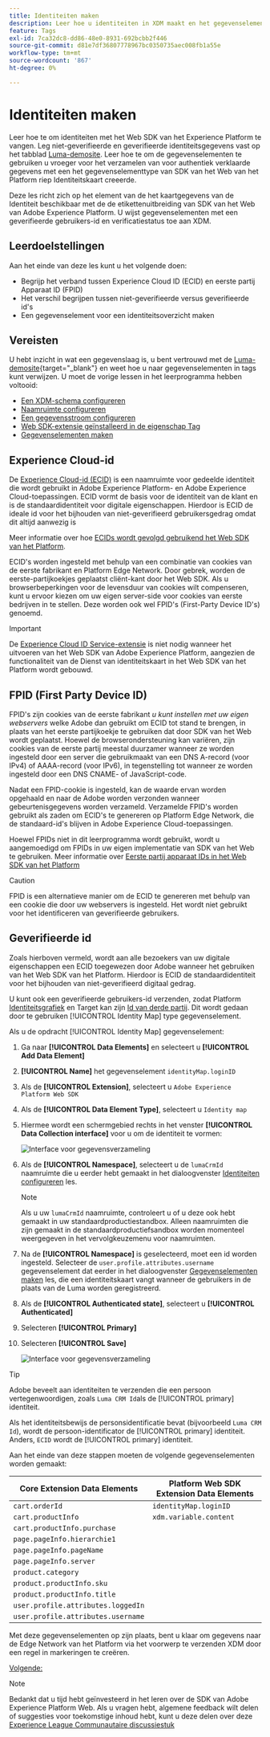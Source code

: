 ```yaml
---
title: Identiteiten maken
description: Leer hoe u identiteiten in XDM maakt en het gegevenselement Identiteitskaart gebruikt om gebruikers-id's vast te leggen. Deze les maakt deel uit van de Zelfstudie Adobe Experience Cloud met Web SDK implementeren.
feature: Tags
exl-id: 7ca32dc8-dd86-48e0-8931-692bcbb2f446
source-git-commit: d81e7df36807778967bc0350735aec008fb1a55e
workflow-type: tm+mt
source-wordcount: '867'
ht-degree: 0%

---
```


# Identiteiten maken

Leer hoe te om identiteiten met het Web SDK van het Experience Platform te vangen. Leg niet-geverifieerde en geverifieerde identiteitsgegevens vast op het tabblad [Luma-demosite](https://luma.enablementadobe.com/content/luma/us/en.html). Leer hoe te om de gegevenselementen te gebruiken u vroeger voor het verzamelen van voor authentiek verklaarde gegevens met een het gegevenselementtype van SDK van het Web van het Platform riep Identiteitskaart creeerde.

Deze les richt zich op het element van de het kaartgegevens van de Identiteit beschikbaar met de de etikettenuitbreiding van SDK van het Web van Adobe Experience Platform. U wijst gegevenselementen met een geverifieerde gebruikers-id en verificatiestatus toe aan XDM.

## Leerdoelstellingen

Aan het einde van deze les kunt u het volgende doen:

* Begrijp het verband tussen Experience Cloud ID (ECID) en eerste partij Apparaat ID (FPID)
* Het verschil begrijpen tussen niet-geverifieerde versus geverifieerde id&#39;s
* Een gegevenselement voor een identiteitsoverzicht maken

## Vereisten

U hebt inzicht in wat een gegevenslaag is, u bent vertrouwd met de [Luma-demosite](https://luma.enablementadobe.com/content/luma/us/en.html){target="_blank"} en weet hoe u naar gegevenselementen in tags kunt verwijzen. U moet de vorige lessen in het leerprogramma hebben voltooid:

* [Een XDM-schema configureren](configure-schemas.md)
* [Naamruimte configureren](configure-identities.md)
* [Een gegevensstroom configureren](configure-datastream.md)
* [Web SDK-extensie geïnstalleerd in de eigenschap Tag](install-web-sdk.md)
* [Gegevenselementen maken](create-data-elements.md)


## Experience Cloud-id

De [Experience Cloud-id (ECID)](https://experienceleague.adobe.com/docs/experience-platform/identity/ecid.html?lang=en) is een naamruimte voor gedeelde identiteit die wordt gebruikt in Adobe Experience Platform- en Adobe Experience Cloud-toepassingen. ECID vormt de basis voor de identiteit van de klant en is de standaardidentiteit voor digitale eigenschappen. Hierdoor is ECID de ideale id voor het bijhouden van niet-geverifieerd gebruikersgedrag omdat dit altijd aanwezig is

<!-- FYI I commented this out because it was breaking the build - Jack
>[!TIP]
>
> When you use the Experience Platform Web SDK to set up Adobe applications on your digital properties, the ECID is generated at the Adobe Edge server level. As such, ECID is not viewable on the client-side network request payload. You can view the ECID by seeing the Preview tab of the network request, or by using the [Adobe Experience Platform Debugger Edge Trace](set-up-analytics.md#experience-cloud-id-validation).
>![View ECID](assets/validate-dev-console-ecid.png)
-->

Meer informatie over hoe [ECIDs wordt gevolgd gebruikend het Web SDK van het Platform](https://experienceleague.adobe.com/docs/experience-platform/edge/identity/overview.html?lang=en).

ECID&#39;s worden ingesteld met behulp van een combinatie van cookies van de eerste fabrikant en Platform Edge Network. Door gebrek, worden de eerste-partijkoekjes geplaatst cliënt-kant door het Web SDK. Als u browserbeperkingen voor de levensduur van cookies wilt compenseren, kunt u ervoor kiezen om uw eigen server-side voor cookies van eerste bedrijven in te stellen. Deze worden ook wel FPID&#39;s (First-Party Device ID&#39;s) genoemd.

>[!IMPORTANT]
>
>De [Experience Cloud ID Service-extensie](https://exchange.adobe.com/experiencecloud.details.100160.adobe-experience-cloud-id-launch-extension.html) is niet nodig wanneer het uitvoeren van het Web SDK van Adobe Experience Platform, aangezien de functionaliteit van de Dienst van identiteitskaart in het Web SDK van het Platform wordt gebouwd.

## FPID (First Party Device ID)

FPID&#39;s zijn cookies van de eerste fabrikant _u kunt instellen met uw eigen webservers_ welke Adobe dan gebruikt om ECID tot stand te brengen, in plaats van het eerste partijkoekje te gebruiken dat door SDK van het Web wordt geplaatst. Hoewel de browserondersteuning kan variëren, zijn cookies van de eerste partij meestal duurzamer wanneer ze worden ingesteld door een server die gebruikmaakt van een DNS A-record (voor IPv4) of AAAA-record (voor IPv6), in tegenstelling tot wanneer ze worden ingesteld door een DNS CNAME- of JavaScript-code.

Nadat een FPID-cookie is ingesteld, kan de waarde ervan worden opgehaald en naar de Adobe worden verzonden wanneer gebeurtenisgegevens worden verzameld. Verzamelde FPID&#39;s worden gebruikt als zaden om ECID&#39;s te genereren op Platform Edge Network, die de standaard-id&#39;s blijven in Adobe Experience Cloud-toepassingen.

Hoewel FPIDs niet in dit leerprogramma wordt gebruikt, wordt u aangemoedigd om FPIDs in uw eigen implementatie van SDK van het Web te gebruiken. Meer informatie over [Eerste partij apparaat IDs in het Web SDK van het Platform](https://experienceleague.adobe.com/docs/experience-platform/edge/identity/first-party-device-ids.html?lang=en)

>[!CAUTION]
>
> FPID is een alternatieve manier om de ECID te genereren met behulp van een cookie die door uw webservers is ingesteld. Het wordt niet gebruikt voor het identificeren van geverifieerde gebruikers.

## Geverifieerde id

Zoals hierboven vermeld, wordt aan alle bezoekers van uw digitale eigenschappen een ECID toegewezen door Adobe wanneer het gebruiken van het Web SDK van het Platform. Hierdoor is ECID de standaardidentiteit voor het bijhouden van niet-geverifieerd digitaal gedrag.

U kunt ook een geverifieerde gebruikers-id verzenden, zodat Platform [Identiteitsgrafiek](https://experienceleague.adobe.com/docs/platform-learn/tutorials/identities/understanding-identity-and-identity-graphs.html?lang=en) en Target kan zijn [Id van derde partij](https://experienceleague.adobe.com/docs/target/using/audiences/visitor-profiles/3rd-party-id.html). Dit wordt gedaan door te gebruiken [!UICONTROL Identity Map] type gegevenselement.

Als u de opdracht [!UICONTROL Identity Map] gegevenselement:

1. Ga naar **[!UICONTROL Data Elements]** en selecteert u **[!UICONTROL Add Data Element]**

1. **[!UICONTROL Name]** het gegevenselement `identityMap.loginID`

1. Als de **[!UICONTROL Extension]**, selecteert u `Adobe Experience Platform Web SDK`

1. Als de **[!UICONTROL Data Element Type]**, selecteert u `Identity map`

1. Hiermee wordt een schermgebied rechts in het venster **[!UICONTROL Data Collection interface]** voor u om de identiteit te vormen:

   ![Interface voor gegevensverzameling](assets/identity-identityMap-setup.png)

1. Als de  **[!UICONTROL Namespace]**, selecteert u de `lumaCrmId` naamruimte die u eerder hebt gemaakt in het dialoogvenster [Identiteiten configureren](configure-identities.md) les.

   >[!NOTE]
   >
   >    Als u uw `lumaCrmId` naamruimte, controleert u of u deze ook hebt gemaakt in uw standaardproductiestandbox. Alleen naamruimten die zijn gemaakt in de standaardproductiefsandbox worden momenteel weergegeven in het vervolgkeuzemenu voor naamruimten.

1. Na de **[!UICONTROL Namespace]** is geselecteerd, moet een id worden ingesteld. Selecteer de `user.profile.attributes.username` gegevenselement dat eerder in het dialoogvenster [Gegevenselementen maken](create-data-elements.md#create-data-elements-to-capture-the-data-layer) les, die een identiteitskaart vangt wanneer de gebruikers in de plaats van de Luma worden geregistreerd.

   <!--  >[!TIP]
    >
    >You can verify the **[!UICONTROL Luma CRM ID]** is collected in a data element on the web property by going to the [Luma Demo site](https://luma.enablementadobe.com/content/luma/us/en.html), logging in, [switching the tag environment](validate-with-debugger.md#use-the-experience-platform-debugger-to-map-to-your-tag-property) to your own, and typing `_satellite.getVar("user.profile.attributes.username")` in the web browser developer console.
    >
    >   ![Data Element  ID ](assets/identity-data-element-customer-id.png)
    -->

1. Als de **[!UICONTROL Authenticated state]**, selecteert u **[!UICONTROL Authenticated]**
1. Selecteren **[!UICONTROL Primary]**

1. Selecteren **[!UICONTROL Save]**

   ![Interface voor gegevensverzameling](assets/identity-id-namespace.png)

>[!TIP]
>
> Adobe beveelt aan identiteiten te verzenden die een persoon vertegenwoordigen, zoals `Luma CRM Id`als de [!UICONTROL primary] identiteit.
>
> Als het identiteitsbewijs de personsidentificatie bevat (bijvoorbeeld `Luma CRM Id`), wordt de persoon-identificator de [!UICONTROL primary] identiteit. Anders, `ECID` wordt de [!UICONTROL primary] identiteit.




<!--
1. Once the data element is configured in **[!UICONTROL Data Collection interface]**, it can be tested on the Luma web property like any other Data Element. Enter the following script in the browser developer console
   
   
   ```
   _satellite.getVar('identityMap.loginID')
   ```  

   ![Data Collection interface](assets/identity-consoleIdentityDataElement.png)
   
   >[!NOTE]
   >
   >ECID identifier will NOT populate in the Data Element, as this is configured already with Platform Web SDK.   
-->

Aan het einde van deze stappen moeten de volgende gegevenselementen worden gemaakt:

| Core Extension Data Elements | Platform Web SDK Extension Data Elements |
-----------------------------|-------------------------------
| `cart.orderId` | `identityMap.loginID` |
| `cart.productInfo` | `xdm.variable.content` |
| `cart.productInfo.purchase` | |
| `page.pageInfo.hierarchie1` | |
| `page.pageInfo.pageName` | |
| `page.pageInfo.server` | |
| `product.category` | |
| `product.productInfo.sku` | |
| `product.productInfo.title` | |
| `user.profile.attributes.loggedIn` | |
| `user.profile.attributes.username` | |

Met deze gegevenselementen op zijn plaats, bent u klaar om gegevens naar de Edge Network van het Platform via het voorwerp te verzenden XDM door een regel in markeringen te creëren.

[Volgende: ](create-tag-rule.md)

>[!NOTE]
>
>Bedankt dat u tijd hebt geïnvesteerd in het leren over de SDK van Adobe Experience Platform Web. Als u vragen hebt, algemene feedback wilt delen of suggesties voor toekomstige inhoud hebt, kunt u deze delen over deze [Experience League Communautaire discussiestuk](https://experienceleaguecommunities.adobe.com/t5/adobe-experience-platform-launch/tutorial-discussion-implement-adobe-experience-cloud-with-web/td-p/444996)
